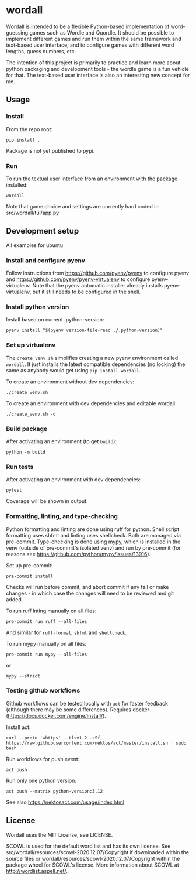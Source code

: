 # wordall

Wordall is intended to be a flexible Python-based implementation of word-guessing games
such as Wordle and Quordle. It should be possible to implement different games and run
them within the same framework and text-based user interface, and to configure games
with different word lengths, guess numbers, etc.

The intention of this project is primarily to practice and learn more about python
packaging and development tools - the wordle game is a fun vehicle for that. The
text-based user interface is also an interesting new concept for me.

## Usage

### Install
From the repo root:
```
pip install .
```
Package is not yet published to pypi.

### Run
To run the textual user interface from an environment with the package installed:
```
wordall
```
Note that game choice and settings are currently hard coded in src/wordall/tui/app.py

## Development setup
All examples for ubuntu

### Install and configure pyenv
Follow instructions from https://github.com/pyenv/pyenv to configure pyenv and
https://github.com/pyenv/pyenv-virtualenv to configure pyenv-virtualenv. Note that the
pyenv automatic installer already installs pyenv-virtualenv, but it still needs to be
configured in the shell.

### Install python version
Install based on current .python-version:
```
pyenv install "$(pyenv version-file-read ./.python-version)"
```

### Set up virtualenv
The `create_venv.sh` simplifies creating a new pyenv environment called `wordall`. It
just installs the latest compatible dependencies (no locking) the same as anybody would
get using `pip install wordall`.

To create an environment without dev dependencies:
```
./create_venv.sh
```
To create an environment with dev dependencies and editable wordall:
```
./create_venv.sh -d
```

### Build package
After activating an environment (to get `build`):
```
python -m build
```

### Run tests
After activating an environment with dev dependencies:
```
pytest
```
Coverage will be shown in output.

### Formatting, linting, and type-checking
Python formatting and linting are done using ruff for python. Shell script formatting
uses shfmt and linting uses shellcheck. Both are managed via pre-commit. Type-checking
is done using mypy, which is installed in the venv (outside of pre-commit's isolated
venv) and run by pre-commit (for reasons see
https://github.com/python/mypy/issues/13916).

Set up pre-commit:
```
pre-commit install
```

Checks will run before commit, and abort commit if any fail or make changes - in which
case the changes will need to be reviewed and git added.

To run ruff lnting manually on all files:
```
pre-commit run ruff --all-files
```
And similar for `ruff-format`, `shfmt` and `shellcheck`.

To run mypy manually on all files:
```
pre-commit run mypy --all-files
```
or
```
mypy --strict .
```

### Testing github workflows
Github workflows can be tested locally with `act` for faster feedback (although there
may be some differences). Requires docker (https://docs.docker.com/engine/install/).

Install act:
```
curl --proto '=https' --tlsv1.2 -sSf https://raw.githubusercontent.com/nektos/act/master/install.sh | sudo bash
```

Run workflows for push event:
```
act push
```
Run only one python version:
```
act push --matrix python-version:3.12
```

See also https://nektosact.com/usage/index.html

## License
Wordall uses the MIT License, see LICENSE.

SCOWL is used for the default word list and has its own license. See
src/wordall/resources/scowl-2020.12.07/Copyright if downloaded within the source files
or wordall/resources/scowl-2020.12.07/Copyright within the package wheel for SCOWL's
license. More information about SCOWL at http://wordlist.aspell.net/.
